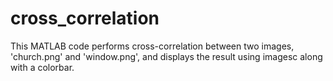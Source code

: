 # cross_correlation
This MATLAB code performs cross-correlation between two images, 'church.png' and 'window.png', and displays the result using imagesc along with a colorbar. 
